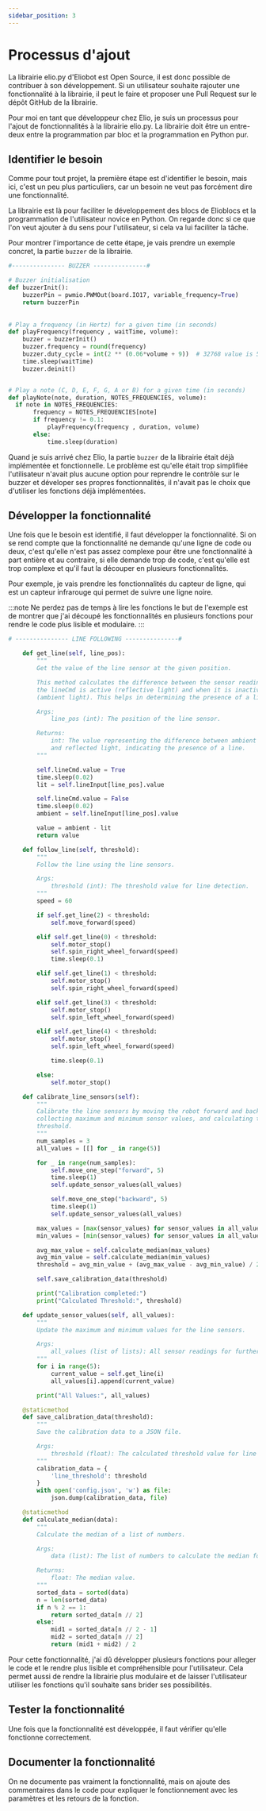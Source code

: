```yaml
---
sidebar_position: 3
---
```


# Processus d'ajout

La librairie elio.py d'Eliobot est Open Source, il est donc possible de contribuer à son développement.
Si un utilisateur souhaite rajouter une fonctionnalité à la librairie, il peut le faire
et proposer une Pull Request sur le dépôt GitHub de la librairie.

Pour moi en tant que développeur chez Elio, je suis un processus pour l'ajout de fonctionnalités à la librairie elio.py.
La librairie doit être un entre-deux entre la programmation par bloc et la programmation en Python pur.

## Identifier le besoin

Comme pour tout projet, la première étape est d'identifier le besoin, mais ici, c'est un peu plus particuliers,
car un besoin ne veut pas forcément dire une fonctionnalité.

La librairie est là pour faciliter le développement des blocs de Elioblocs et la programmation de l'utilisateur novice en Python.
On regarde donc si ce que l'on veut ajouter à du sens pour l'utilisateur, si cela va lui faciliter la tâche.

Pour montrer l'importance de cette étape, je vais prendre un exemple concret, la partie `buzzer` de la librairie.

```python
#--------------- BUZZER ---------------#

# Buzzer initialisation
def buzzerInit():
    buzzerPin = pwmio.PWMOut(board.IO17, variable_frequency=True)
    return buzzerPin
    
    
# Play a frequency (in Hertz) for a given time (in seconds)
def playFrequency(frequency , waitTime, volume):
    buzzer = buzzerInit()
    buzzer.frequency = round(frequency)
    buzzer.duty_cycle = int(2 ** (0.06*volume + 9))  # 32768 value is 50% duty cycle, to get a square wave.
    time.sleep(waitTime)
    buzzer.deinit()


# Play a note (C, D, E, F, G, A or B) for a given time (in seconds)
def playNote(note, duration, NOTES_FREQUENCIES, volume):
  if note in NOTES_FREQUENCIES:
       frequency = NOTES_FREQUENCIES[note]
       if frequency != 0.1:
           playFrequency(frequency , duration, volume)
       else:
           time.sleep(duration)
```

Quand je suis arrivé chez Elio, la partie `buzzer` de la librairie était déjà implémentée et fonctionnelle.
Le problème est qu'elle était trop simplifiée l'utilisateur n'avait plus aucune option pour reprendre
le contrôle sur le buzzer et déveloper ses propres fonctionnalités, il n'avait pas le choix que d'utiliser les fonctions déjà implémentées.


## Développer la fonctionnalité

Une fois que le besoin est identifié, il faut développer la fonctionnalité.
Si on se rend compte que la fonctionnalité ne demande qu'une ligne de code ou deux,
c'est qu'elle n'est pas assez complexe pour être une fonctionnalité à part entière et
au contraire, si elle demande trop de code, c'est qu'elle est trop complexe et qu'il faut la découper en plusieurs fonctionnalités.

Pour exemple, je vais prendre les fonctionnalités du capteur de ligne, qui est un capteur infrarouge qui permet de suivre une ligne noire.

:::note
Ne perdez pas de temps à lire les fonctions le but de l'exemple est de montrer que j'ai découpé les fonctionnalités en plusieurs fonctions pour rendre le code plus lisible et modulaire.
:::

```python
# --------------- LINE FOLLOWING ---------------#

    def get_line(self, line_pos):
        """
        Get the value of the line sensor at the given position.

        This method calculates the difference between the sensor reading when
        the lineCmd is active (reflective light) and when it is inactive
        (ambient light). This helps in determining the presence of a line.

        Args:
            line_pos (int): The position of the line sensor.

        Returns:
            int: The value representing the difference between ambient light
            and reflected light, indicating the presence of a line.
        """

        self.lineCmd.value = True
        time.sleep(0.02)
        lit = self.lineInput[line_pos].value

        self.lineCmd.value = False
        time.sleep(0.02)
        ambient = self.lineInput[line_pos].value

        value = ambient - lit
        return value

    def follow_line(self, threshold):
        """
        Follow the line using the line sensors.

        Args:
            threshold (int): The threshold value for line detection.
        """
        speed = 60

        if self.get_line(2) < threshold:
            self.move_forward(speed)

        elif self.get_line(0) < threshold:
            self.motor_stop()
            self.spin_right_wheel_forward(speed)
            time.sleep(0.1)

        elif self.get_line(1) < threshold:
            self.motor_stop()
            self.spin_right_wheel_forward(speed)

        elif self.get_line(3) < threshold:
            self.motor_stop()
            self.spin_left_wheel_forward(speed)

        elif self.get_line(4) < threshold:
            self.motor_stop()
            self.spin_left_wheel_forward(speed)

            time.sleep(0.1)

        else:
            self.motor_stop()

    def calibrate_line_sensors(self):
        """
        Calibrate the line sensors by moving the robot forward and backward,
        collecting maximum and minimum sensor values, and calculating the
        threshold.
        """
        num_samples = 3
        all_values = [[] for _ in range(5)]

        for _ in range(num_samples):
            self.move_one_step("forward", 5)
            time.sleep(1)
            self.update_sensor_values(all_values)

            self.move_one_step("backward", 5)
            time.sleep(1)
            self.update_sensor_values(all_values)

        max_values = [max(sensor_values) for sensor_values in all_values]
        min_values = [min(sensor_values) for sensor_values in all_values]

        avg_max_value = self.calculate_median(max_values)
        avg_min_value = self.calculate_median(min_values)
        threshold = avg_min_value + (avg_max_value - avg_min_value) / 2

        self.save_calibration_data(threshold)

        print("Calibration completed:")
        print("Calculated Threshold:", threshold)

    def update_sensor_values(self, all_values):
        """
        Update the maximum and minimum values for the line sensors.

        Args:
            all_values (list of lists): All sensor readings for further filtering.
        """
        for i in range(5):
            current_value = self.get_line(i)
            all_values[i].append(current_value)

        print("All Values:", all_values)

    @staticmethod
    def save_calibration_data(threshold):
        """
        Save the calibration data to a JSON file.

        Args:
            threshold (float): The calculated threshold value for line detection.
        """
        calibration_data = {
            'line_threshold': threshold
        }
        with open('config.json', 'w') as file:
            json.dump(calibration_data, file)

    @staticmethod
    def calculate_median(data):
        """
        Calculate the median of a list of numbers.

        Args:
            data (list): The list of numbers to calculate the median for.

        Returns:
            float: The median value.
        """
        sorted_data = sorted(data)
        n = len(sorted_data)
        if n % 2 == 1:
            return sorted_data[n // 2]
        else:
            mid1 = sorted_data[n // 2 - 1]
            mid2 = sorted_data[n // 2]
            return (mid1 + mid2) / 2
```

Pour cette fonctionnalité, j'ai dû développer plusieurs fonctions pour alleger le code et le rendre plus lisible et compréhensible pour l'utilisateur.
Cela permet aussi de rendre la librairie plus modulaire et de laisser l'utilisateur utiliser les fonctions qu'il souhaite sans brider ses possibilités.


## Tester la fonctionnalité

Une fois que la fonctionnalité est développée, il faut vérifier qu'elle fonctionne correctement. 

## Documenter la fonctionnalité

On ne documente pas vraiment la fonctionnalité, mais on ajoute des commentaires dans le code pour expliquer le fonctionnement avec les paramètres et les retours de la fonction.

